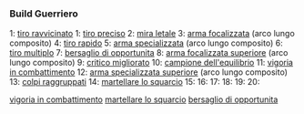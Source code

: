 ### Build Guerriero

1:  [tiro ravvicinato](https://golarion.altervista.org/wiki/Tiro_Ravvicinato)
1:  [tiro preciso](https://golarion.altervista.org/wiki/Tiro_Preciso)
2:  [mira letale](https://golarion.altervista.org/wiki/Mira_Letale)
3:  [arma focalizzata](https://golarion.altervista.org/wiki/Arma_Focalizzata) (arco lungo composito)
4:  [tiro rapido](https://golarion.altervista.org/wiki/Tiro_Rapido)
5:  [arma specializzata](https://golarion.altervista.org/wiki/Arma_Specializzata) (arco lungo composito)
6:  [tiro multiplo](https://golarion.altervista.org/wiki/Tiro_Multiplo)
7:  [bersaglio di opportunita](https://golarion.altervista.org/wiki/Bersaglio_di_Opportunit%C3%A0)
8:  [arma focalizzata superiore](https://golarion.altervista.org/wiki/Arma_Focalizzata_Superiore) (arco lungo composito)
9:  [critico migliorato](https://golarion.altervista.org/wiki/Critico_Migliorato)
10: [campione dell'equilibrio](https://golarion.altervista.org/wiki/Campione_dell%27Equilibrio)
11: [vigoria in combattimento](https://golarion.altervista.org/wiki/Vigoria_in_Combattimento)
12: [arma specializzata superiore](https://golarion.altervista.org/wiki/Arma_Specializzata_Superiore) (arco lungo composito)
13: [colpi raggruppati](https://golarion.altervista.org/wiki/Colpi_Raggruppati)
14: [martellare lo squarcio](https://golarion.altervista.org/wiki/Martellare_lo_Squarcio)
15: 
16: 
17: 
18: 
19: 
20: 

[vigoria in combattimento](https://golarion.altervista.org/wiki/Vigoria_in_Combattimento)
[martellare lo squarcio](https://golarion.altervista.org/wiki/Martellare_lo_Squarcio)
[bersaglio di opportunita](https://golarion.altervista.org/wiki/Bersaglio_di_Opportunit%C3%A0)


